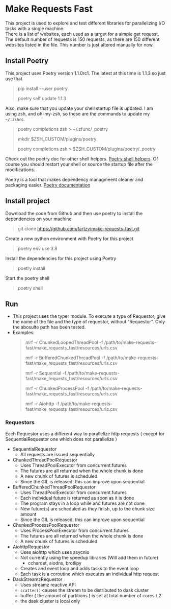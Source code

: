 
# Make Requests Fast
  This project is used to explore and test different libraries for parallelizing I/O tasks with a single machine.  
  There is a list of websites, each used as a target for a simple get request.  The default number of requests is 150 requests, as there are 150 different websites listed in the file.  This number is just altered manually for now.   


## Install Poetry
This project uses Poetry version 1.1.0rc1.  The latest at this time is 1.1.3 so just use that.
   > pip install --user poetry
   > 
   > poetry self update 1.1.3

Also, make sure that you update your shell startup file is updated.  I am using zsh, and oh-my-zsh, so these are the commands to update my `~/.zshrc`. 
   > poetry completions zsh > ~/.zfunc/_poetry
   > 
   > mkdir $ZSH_CUSTOM/plugins/poetry
   > 
   > poetry completions zsh > $ZSH_CUSTOM/plugins/poetry/_poetry

Check out the poetry doc for other shell helpers. [Poetry shell helpers](https://python-poetry.org/docs/#enable-tab-completion-for-bash-fish-or-zsh). Of course you should restart your shell or source the startup file after the modifications.

Poetry is a tool that makes dependency managmeent cleaner and packaging easier.  [Poetry documentation](https://python-poetry.org/docs/)


## Install project
Download the code from Github and then use poetry to install the dependencies on your machine
   > git clone https://github.com/fartzy/make-requests-fast.git

Create a new python environment with Poetry for this project 
   > poetry env use 3.8

Install the dependencies for this project using Poetry 
   > poetry install 

Start the poetry shell 
   > poetry shell 

## Run 
* This project uses the typer module. To execute a type of Requestor, give the name of the file and the type of requestor, without "Requestor". Only the abosulte path has been tested. 
* Examples: 
    >  mrf -r ChunkedLoopedThreadPool -f /path/to/make-requests-fast/make_requests_fast/resources/urls.csv   
    >
    >  mrf -r BufferedChunkedThreadPool -f /path/to/make-requests-fast/make_requests_fast/resources/urls.csv 
    >
    >  mrf -r Sequential -f /path/to/make-requests-fast/make_requests_fast/resources/urls.csv 
    > 
    >  mrf -r ChunkedProcessPool -f /path/to/make-requests-fast/make_requests_fast/resources/urls.csv 
    > 
    >  mrf -r Aiohttp -f /path/to/make-requests-fast/make_requests_fast/resources/urls.csv 


### Requestors
Each Requestor uses a different way to parallelize http requests ( except for SequentialRequestor one which does not parallelize )
* SequentialRequestor
   * All requests are issued sequentially 
* ChunkedThreadPoolRequestor
   * Uses ThreadPoolExecutor from concurrent.futures
   * The futures are all returned when the whole chunk is done
   * A new chunk of futures is scheduled 
   * Since the GIL is released, this can improve upon sequential 
* BufferedChunkedThreadPoolRequestor
   * Uses ThreadPoolExecutor from concurrent.futures 
   * Each individual future is returned as soon as it is done
   * The program stays in a loop while and futures are not done
   * New future(s) are scheduled as they finish, up to the chunk size amount
   * Since the GIL is released, this can improve upon sequential
* ChunkedProcessPoolRequestor
   * Uses ProcessPoolExecutor from concurrent.futures 
   * The futures are all returned when the whole chunk is done
   * A new chunk of futures is scheduled 
* AiohttpRequestor 
   * Uses aiohttp which uses asycnio 
   * Not currently using the speedup libraries (Will add them in future)
      - cchardet, aiodns, brotlipy
   * Creates and event loop and adds tasks to the event loop 
   * Each task is a coroutine which executes an individual http request
* DaskStreamzRequestor
   * Uses streamz reactive API 
   * `scatter()` causes the stream to be distributed to dask cluster 
   * buffer ( the amount of partitions ) is set at total number of cores / 2
   * the dask cluster is local only 



